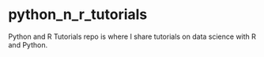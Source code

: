 # python_n_r_tutorials
Python and R Tutorials repo is where I share tutorials on data science with R and Python.
